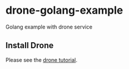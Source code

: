 # drone-golang-example

Golang example with drone service 

## Install Drone 

Please see the [drone tutorial](https://github.com/go-training/drone-tutorial).
 
